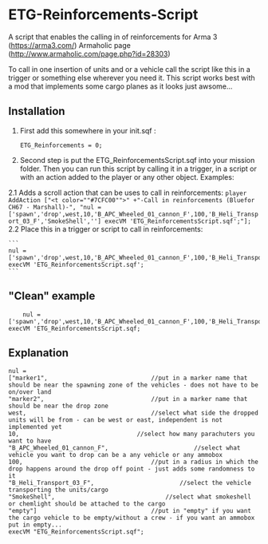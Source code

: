 # ETG-Reinforcements-Script
A script that enables the calling in of reinforcements for Arma 3 (https://arma3.com/) Armaholic page (http://www.armaholic.com/page.php?id=28303)

To call in one insertion of units and or a vehicle call the script like this in a trigger or something else wherever you need it.
This script works best with a mod that implements some cargo planes as it looks just awsome...



## Installation
1. First add this somewhere in your init.sqf :
    ```
    ETG_Reinforcements = 0;
    ```
2. Second step is put the ETG_ReinforcementsScript.sqf into your mission folder.
Then you can run this script by calling it in a trigger, in a script or with an action added to the player or any other object.
Examples:

2.1 Adds a scroll action that can be uses to call in reinforcements:
    ```
    player AddAction ["<t color=""#7CFC00"">" +"-Call in reinforcements (Bluefor CH67 - Marshall)-", "nul =     ['spawn','drop',west,10,'B_APC_Wheeled_01_cannon_F',100,'B_Heli_Transport_03_F','SmokeShell',''] execVM 'ETG_ReinforcementsScript.sqf';"];
    ```
2.2 Place this in a trigger or script to call in reinforcements:

    ```
    nul = ['spawn','drop',west,10,'B_APC_Wheeled_01_cannon_F',100,'B_Heli_Transport_03_F','SmokeShell',''] execVM 'ETG_ReinforcementsScript.sqf';
    ```

## "Clean" example

```
    nul = ['spawn','drop',west,10,'B_APC_Wheeled_01_cannon_F',100,'B_Heli_Transport_03_F','SmokeShell',''] execVM 'ETG_ReinforcementsScript.sqf;
```

## Explanation
```
nul = 
["marker1",								//put in a marker name that should be near the spawning zone of the vehicles - does not have to be on/over land
"marker2",								//put in a marker name that should be near the drop zone
west,									//select what side the dropped units will be from - can be west or east, independent is not implemented yet
10,									//select how many parachuters you want to have
"B_APC_Wheeled_01_cannon_F",						//select what vehicle you want to drop can be a any vehicle or any ammobox
100,									//put in a radius in which the drop happens around the drop off point - just adds some randomness to it
"B_Heli_Transport_03_F",						//select the vehicle transporting the units/cargo	
"SmokeShell",								//select what smokeshell or chemlight should be attached to the cargo
"empty"]								//put in "empty" if you want the cargo vehicle to be empty/without a crew - if you want an ammobox put in empty...
execVM "ETG_ReinforcementsScript.sqf";
```
